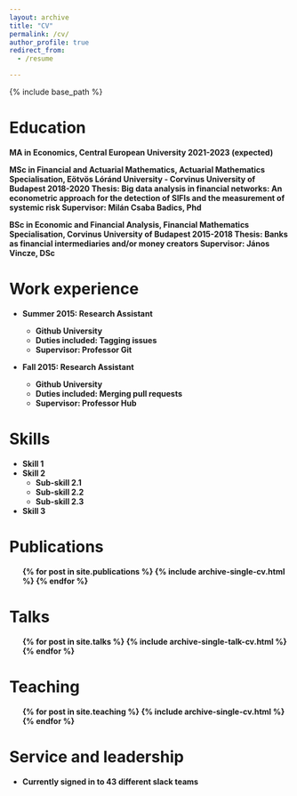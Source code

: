 ```yaml
---
layout: archive
title: "CV"
permalink: /cv/
author_profile: true
redirect_from:
  - /resume

---
```


{% include base_path %}

Education
======
<b>MA in Economics, Central European University<b>
<b>2021-2023 (expected)<b>

MSc in Financial and Actuarial Mathematics, Actuarial Mathematics Specialisation, Eötvös Lóránd University - Corvinus University of Budapest
<b>2018-2020<b>
<b>Thesis:<b> Big data analysis in financial networks: An econometric approach for the detection of SIFIs and the measurement of systemic risk
<b>Supervisor:<b> Milán Csaba Badics, Phd

BSc in Economic and Financial Analysis, Financial Mathematics Specialisation, Corvinus University of Budapest <b>2015-2018<b>
<b>Thesis:<b> Banks as financial intermediaries and/or money creators
<b>Supervisor:<b> János Vincze, DSc



Work experience
======
* Summer 2015: Research Assistant
  * Github University
  * Duties included: Tagging issues
  * Supervisor: Professor Git

* Fall 2015: Research Assistant
  * Github University
  * Duties included: Merging pull requests
  * Supervisor: Professor Hub
  
Skills
======
* Skill 1
* Skill 2
  * Sub-skill 2.1
  * Sub-skill 2.2
  * Sub-skill 2.3
* Skill 3

Publications
======
  <ul>{% for post in site.publications %}
    {% include archive-single-cv.html %}
  {% endfor %}</ul>
  
Talks
======
  <ul>{% for post in site.talks %}
    {% include archive-single-talk-cv.html %}
  {% endfor %}</ul>
  
Teaching
======
  <ul>{% for post in site.teaching %}
    {% include archive-single-cv.html %}
  {% endfor %}</ul>
  
Service and leadership
======
* Currently signed in to 43 different slack teams
